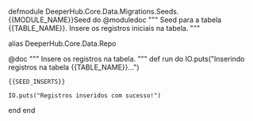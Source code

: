 defmodule DeeperHub.Core.Data.Migrations.Seeds.{{MODULE_NAME}}Seed do
  @moduledoc """
  Seed para a tabela {{TABLE_NAME}}.
  Insere os registros iniciais na tabela.
  """

  alias DeeperHub.Core.Data.Repo

  @doc """
  Insere os registros na tabela.
  """
  def run do
    IO.puts("Inserindo registros na tabela {{TABLE_NAME}}...")

    {{SEED_INSERTS}}

    IO.puts("Registros inseridos com sucesso!")
  end
end
